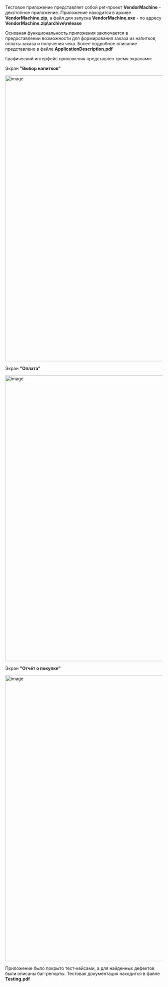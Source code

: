 Тестовое приложение представляет собой pet-проект **VendorMachine** - декстопное приложение. Приложение находится в архиве **VendorMachine.zip**, а файл для запуска **VendorMachine.exe** - по адресу **VendorMachine.zip\archive\release**

Основная функциональность приложения заключается в предоставлении возможности для формирования заказа из напитков, оплаты заказа и получения чека. Более подробное описание представлено в файле **ApplicationDescription.pdf**

Графический интерфейс приложения представлен тремя экранами:

Экран **"Выбор напитков"**

<img width="802" height="912" alt="image" src="https://github.com/user-attachments/assets/8cae3836-34a0-4ac6-8052-3889ac20447a" />

Экран **"Оплата"**

<img width="802" height="912" alt="image" src="https://github.com/user-attachments/assets/37f7392d-3494-486b-9f3b-c056393f2377" />

Экран **"Отчёт о покупке"**

<img width="802" height="912" alt="image" src="https://github.com/user-attachments/assets/17659e7c-b59e-46df-9153-34eeeefdf62e" />

Приложение было покрыто тест-кейсами, а для найденных дефектов были описаны баг-репорты. Тестовая документация находится в файле **Testing.pdf**